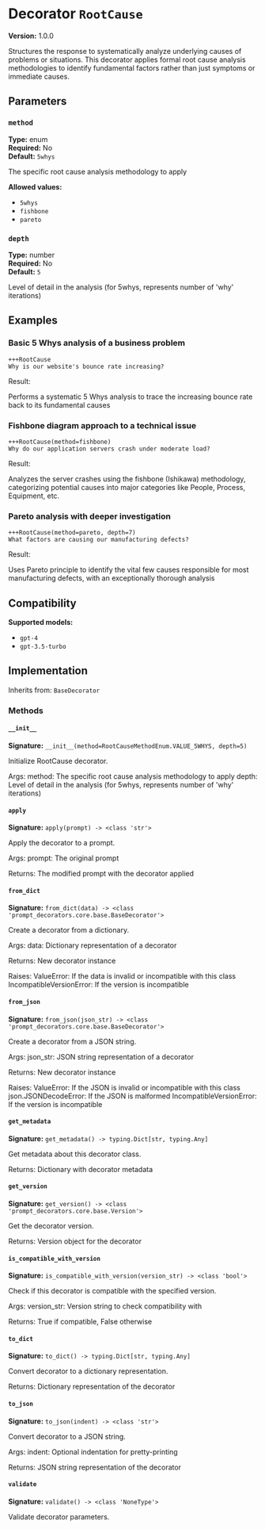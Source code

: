 # Decorator `RootCause`

**Version:** 1.0.0

Structures the response to systematically analyze underlying causes of problems or situations. This decorator applies formal root cause analysis methodologies to identify fundamental factors rather than just symptoms or immediate causes.

## Parameters

### `method`

**Type:** enum  
**Required:** No  
**Default:** `5whys`  

The specific root cause analysis methodology to apply

**Allowed values:**

- `5whys`
- `fishbone`
- `pareto`

### `depth`

**Type:** number  
**Required:** No  
**Default:** `5`  

Level of detail in the analysis (for 5whys, represents number of 'why' iterations)

## Examples

### Basic 5 Whys analysis of a business problem

```
+++RootCause
Why is our website's bounce rate increasing?
```

Result:

Performs a systematic 5 Whys analysis to trace the increasing bounce rate back to its fundamental causes

### Fishbone diagram approach to a technical issue

```
+++RootCause(method=fishbone)
Why do our application servers crash under moderate load?
```

Result:

Analyzes the server crashes using the fishbone (Ishikawa) methodology, categorizing potential causes into major categories like People, Process, Equipment, etc.

### Pareto analysis with deeper investigation

```
+++RootCause(method=pareto, depth=7)
What factors are causing our manufacturing defects?
```

Result:

Uses Pareto principle to identify the vital few causes responsible for most manufacturing defects, with an exceptionally thorough analysis

## Compatibility

**Supported models:**

- `gpt-4`
- `gpt-3.5-turbo`

## Implementation

Inherits from: `BaseDecorator`

### Methods

#### `__init__`

**Signature:** `__init__(method=RootCauseMethodEnum.VALUE_5WHYS, depth=5)`

Initialize RootCause decorator.

Args:
    method: The specific root cause analysis methodology to apply
    depth: Level of detail in the analysis (for 5whys, represents number of 'why' iterations)

#### `apply`

**Signature:** `apply(prompt) -> <class 'str'>`

Apply the decorator to a prompt.

Args:
    prompt: The original prompt
    
Returns:
    The modified prompt with the decorator applied

#### `from_dict`

**Signature:** `from_dict(data) -> <class 'prompt_decorators.core.base.BaseDecorator'>`

Create a decorator from a dictionary.

Args:
    data: Dictionary representation of a decorator
    
Returns:
    New decorator instance
    
Raises:
    ValueError: If the data is invalid or incompatible with this class
    IncompatibleVersionError: If the version is incompatible

#### `from_json`

**Signature:** `from_json(json_str) -> <class 'prompt_decorators.core.base.BaseDecorator'>`

Create a decorator from a JSON string.

Args:
    json_str: JSON string representation of a decorator
    
Returns:
    New decorator instance
    
Raises:
    ValueError: If the JSON is invalid or incompatible with this class
    json.JSONDecodeError: If the JSON is malformed
    IncompatibleVersionError: If the version is incompatible

#### `get_metadata`

**Signature:** `get_metadata() -> typing.Dict[str, typing.Any]`

Get metadata about this decorator class.

Returns:
    Dictionary with decorator metadata

#### `get_version`

**Signature:** `get_version() -> <class 'prompt_decorators.core.base.Version'>`

Get the decorator version.

Returns:
    Version object for the decorator

#### `is_compatible_with_version`

**Signature:** `is_compatible_with_version(version_str) -> <class 'bool'>`

Check if this decorator is compatible with the specified version.

Args:
    version_str: Version string to check compatibility with
    
Returns:
    True if compatible, False otherwise

#### `to_dict`

**Signature:** `to_dict() -> typing.Dict[str, typing.Any]`

Convert decorator to a dictionary representation.

Returns:
    Dictionary representation of the decorator

#### `to_json`

**Signature:** `to_json(indent) -> <class 'str'>`

Convert decorator to a JSON string.

Args:
    indent: Optional indentation for pretty-printing
    
Returns:
    JSON string representation of the decorator

#### `validate`

**Signature:** `validate() -> <class 'NoneType'>`

Validate decorator parameters.

